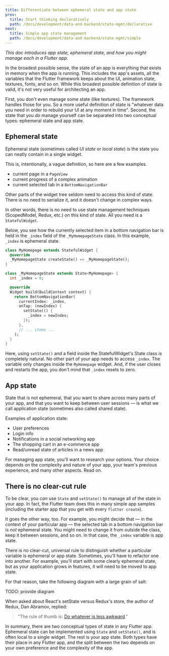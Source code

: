 ```yaml
---
title: Differentiate between ephemeral state and app state
prev:
  title: Start thinking declaratively
  path: /docs/development/data-and-backend/state-mgmt/declarative
next:
  title: Simple app state management
  path: /docs/development/data-and-backend/state-mgmt/simple
---
```


_This doc introduces app state, ephemeral state, and how you might manage each 
in a Flutter app._

In the broadest possible sense, the state of an app is everything that exists in 
memory when the app is running. This includes the app's assets, all the 
variables that the Flutter framework keeps about the UI, animation state, 
textures, fonts, and so on. While this broadest possible definition of state is 
valid, it's not very useful for architecting an app.

First, you don't even manage some state (like textures). The framework handles 
those for you. So a more useful definition of state is "whatever data you need 
in order to rebuild your UI at any moment in time". Second, the state that you 
_do_ manage yourself can be separated into two conceptual types: ephemeral state 
and app state. 

## Ephemeral state

Ephemeral state (sometimes called _UI state_ or _local state_) is the state you 
can neatly contain in a single widget.

This is, intentionally, a vague definition, so here are a few examples. 

* current page in a `PageView`
* current progress of a complex animation
* current selected tab in a `BottomNavigationBar`

Other parts of the widget tree seldom need to access this kind of state. There 
is no need to serialize it, and it doesn't change in complex ways.

In other words, there is no need to use state management techniques 
(ScopedModel, Redux, etc.) on this kind of state. All you need is a 
`StatefulWidget`.

Below, you see how the currently selected item in a bottom navigation bar is 
held in the `_index` field of the `_MyHomepageState` class. In this example, 
`_index` is ephemeral state.

```dart
class MyHomepage extends StatefulWidget {
  @override
  _MyHomepageState createState() => _MyHomepageState();
}

class _MyHomepageState extends State<MyHomepage> {
  int _index = 0;

  @override
  Widget build(BuildContext context) {
    return BottomNavigationBar(
      currentIndex: _index,
      onTap: (newIndex) {
        setState(() {
          _index = newIndex;
        });
      },
      // ... items ...
    );
  }
}
```

Here, using `setState()` and a field inside the StatefulWidget's State class is 
completely natural. No other part of your app needs to access `_index`. The 
variable only changes inside the `MyHomepage` widget. And, if the user closes and 
restarts the app, you don't mind that `_index` resets to zero.

## App state

State that is not ephemeral, that you want to share across many parts of your 
app, and that you want to keep between user sessions — is what we call 
application state (sometimes also called shared state).

Examples of application state:

* User preferences
* Login info
* Notifications in a social networking app
* The shopping cart in an e-commerce app
* Read/unread state of articles in a news app

For managing app state, you'll want to research your options. Your choice 
depends on the complexity and nature of your app, your team's previous 
experience, and many other aspects. Read on.

## There is no clear-cut rule

To be clear, you _can_ use `State` and `setState()` to manage all of the state in 
your app. In fact, the Flutter team does this in many simple app samples 
(including the starter app that you get with every `flutter create`).

It goes the other way, too. For example, you might decide that — in the context 
of your particular app — the selected tab in a bottom navigation bar is _not_ 
ephemeral state. You might need to change it from outside the class, keep it 
between sessions, and so on. In that case, the `_index` variable is app state.

There is no clear-cut, universal rule to distinguish whether a particular 
variable is ephemeral or app state. Sometimes, you'll have to refactor one into 
another. For example, you'll start with some clearly ephemeral state, but as 
your application grows in features, it will need to be moved to app state.

For that reason, take the following diagram with a large grain of salt:

TODO: provide diagram

When asked about React's setState versus Redux's store, the author of Redux, Dan 
Abramov, replied:

> "The rule of thumb is: [Do whatever is less 
> awkward](https://github.com/reduxjs/redux/issues/1287#issuecomment-175351978)."

In summary, there are two conceptual types of state in any Flutter app. 
Ephemeral state can be implemented using `State` and `setState()`, and is often 
local to a single widget. The rest is your app state. Both types have their 
place in any Flutter app, and the split between the two depends on your own 
preference and the complexity of the app.
